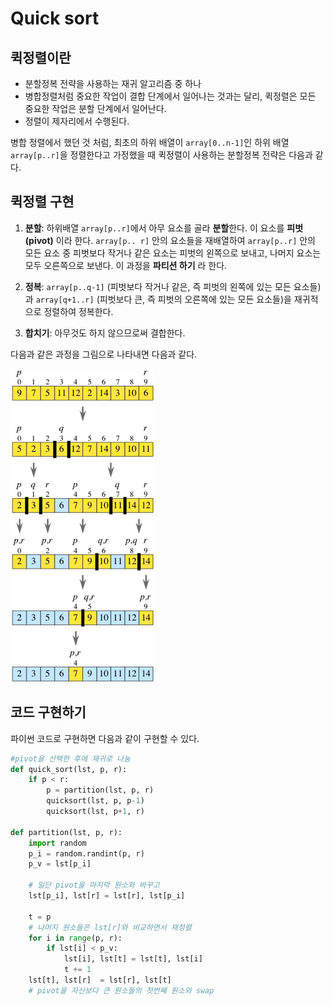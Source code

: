 # Quick sort

## 퀵정렬이란

* 분할정복 전략을 사용하는 재귀 알고리즘 중 하나 
* 병합정렬처럼 중요한 작업이 결합 단계에서 일어나는 것과는 달리, 퀵정렬은 모든 중요한 작업은 분할 단계에서 일어난다.
* 정렬이 제자리에서 수행된다.

병합 정렬에서 했던 것 처럼, 최초의 하위 배열이 `array[0..n-1]`인 하위 배열 `array[p..r]`을 정렬한다고 가정했을 때 퀵정렬이 사용하는 분할정복 전략은 다음과 같다.

## 퀵정렬 구현

1. **분할**: 하위배열 `array[p..r]`에서 아무 요소를 골라 **분할**한다. 이 요소를 **피벗(pivot)** 이라 한다. `array[p.. r]` 안의 요소들을 재배열하여 `array[p..r]` 안의 모든 요소 중 피벗보다 작거나 같은 요소는 피벗의 왼쪽으로 보내고, 나머지 요소는 모두 오른쪽으로 보낸다. 이 과정을 **파티션 하기** 라 한다.

2. **정복**: `array[p..q-1]` (피벗보다 작거나 같은, 즉 피벗의 왼쪽에 있는 모든 요소들)과 `array[q+1..r]` (피벗보다 큰, 즉 피벗의 오른쪽에 있는 모든 요소들)을 재귀적으로 정렬하여 정복한다.

3. **합치기**: 아무것도 하지 않으므로써 결합한다.

다음과 같은 과정을 그림으로 나타내면 다음과 같다.

![quick-sort](../resources/quick-sort-1.png)

## 코드 구현하기

파이썬 코드로 구현하면 다음과 같이 구현할 수 있다.

```py
#pivot을 선택한 후에 재귀로 나눔
def quick_sort(lst, p, r):
    if p < r:
        p = partition(lst, p, r)
        quicksort(lst, p, p-1)
        quicksort(lst, p+1, r)

def partition(lst, p, r):
    import random
    p_i = random.randint(p, r)
    p_v = lst[p_i]
    
    # 일단 pivot을 마지막 원소와 바꾸고
    lst[p_i], lst[r] = lst[r], lst[p_i]
    
    t = p
    # 나머지 원소들은 lst[r]와 비교하면서 재정렬
    for i in range(p, r):
        if lst[i] < p_v:
            lst[i], lst[t] = lst[t], lst[i]
            t += 1
    lst[t], lst[r]  = lst[r], lst[t]
    # pivot을 자신보다 큰 원소들의 첫번째 원소와 swap
```
